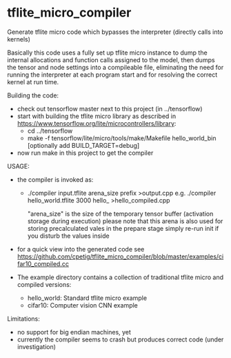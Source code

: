 # tflite_micro_compiler
Generate tflite micro code which bypasses the interpreter (directly calls into kernels)

Basically this code uses a fully set up tflite micro instance to dump the internal allocations and
function calls assigned to the model, then dumps the tensor and node settings into a compileable 
file, eliminating the need for running the interpreter at each program start and for resolving the correct
kernel at run time.

Building the code:
- check out tensorflow master next to this project (in ../tensorflow)
- start with building the tflite micro library as described in https://www.tensorflow.org/lite/microcontrollers/library:
    - cd ../tensorflow
    - make -f tensorflow/lite/micro/tools/make/Makefile hello_world_bin
    [optionally add BUILD_TARGET=debug]
- now run  make  in this project to get the compiler

USAGE:
- the compiler is invoked as:
    - ./compiler input.tflite arena_size prefix >output.cpp
        e.g. ./compiler hello_world.tflite 3000 hello_ >hello_compiled.cpp

        "arena_size" is the size of the temporary tensor buffer (activation storage during execution)
        please note that this arena is also used for storing precalculated vales in the prepare stage
        simply re-run init if you disturb the values inside

- for a quick view into the generated code see https://github.com/cpetig/tflite_micro_compiler/blob/master/examples/cifar10_compiled.cc

- The example directory contains a collection of traditional tflite micro and compiled versions:
    - hello_world: Standard tflite micro example
    - cifar10: Computer vision CNN example

Limitations:
- no support for big endian machines, yet
- currently the compiler seems to crash but produces correct code (under investigation)
